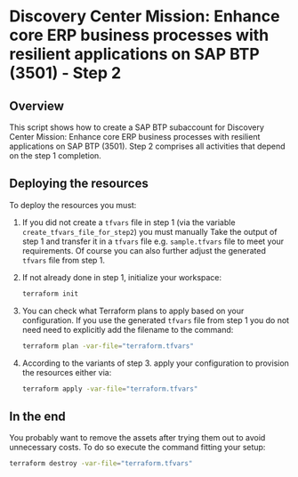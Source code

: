 # Discovery Center Mission: Enhance core ERP business processes with resilient applications on SAP BTP (3501) - Step 2

## Overview

This script shows how to create a SAP BTP subaccount for Discovery Center Mission: Enhance core ERP business processes with resilient applications on SAP BTP (3501). Step 2 comprises all activities that depend on the step 1 completion.


## Deploying the resources

To deploy the resources you must:


1. If you did not create a `tfvars` file in step 1 (via the variable `create_tfvars_file_for_step2`) you must manually Take the output of step 1 and transfer it in a `tfvars` file e.g. `sample.tfvars` file to meet your requirements. Of course you can also further adjust the generated `tfvars` file from step 1.

2. If not already done in step 1, initialize your workspace:

   ```bash
   terraform init
   ```

3. You can check what Terraform plans to apply based on your configuration. If you use the generated `tfvars` file from step 1 you do not need need to explicitly add the filename to the command:

   ```bash
   terraform plan -var-file="terraform.tfvars" 
   ```

4. According to the variants of step 3. apply your configuration to provision the resources either via:

   ```bash
   terraform apply -var-file="terraform.tfvars"
   ```

## In the end

You probably want to remove the assets after trying them out to avoid unnecessary costs. To do so execute the command fitting your setup:

```bash
terraform destroy -var-file="terraform.tfvars" 
```
